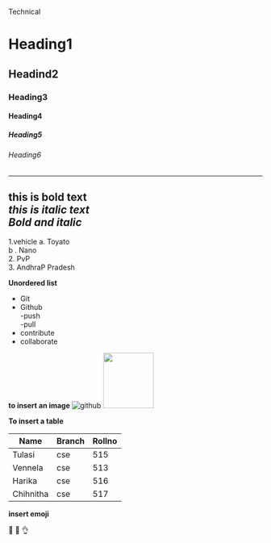 Technical
# Heading1
## Headind2
### Heading3
#### Heading4
##### Heading5
###### Heading6
-------------------------------------------------------------
**this is bold text**  
*this is italic text*  
***Bold and italic***  
-------------------------------------------------------------------------

1.vehicle
  a. Toyato  
  b . Nano  
2. PvP    
3. AndhraP Pradesh  

**Unordered list**
* Git  
* Github    
  -push      
  -pull      
* contribute    
* collaborate  

**to insert an image**
![github](https://miro.medium.com/max/640/1*75jvBleoQfAZJc3sgTSPQA.jpeg)
<img src="https://miro.medium.com/max/640/1*75jvBleoQfAZJc3sgTSPQA.jpeg" height="110" width="100"/>

**To insert a table**

|Name|Branch|Rollno|
|-----|-----|------|
|Tulasi|cse|515|
|Vennela|cse|513|
|Harika|cse|516|
|Chihnitha|cse|517|

**insert emoji**

:tada:
:bookmark:
:ok_hand:
